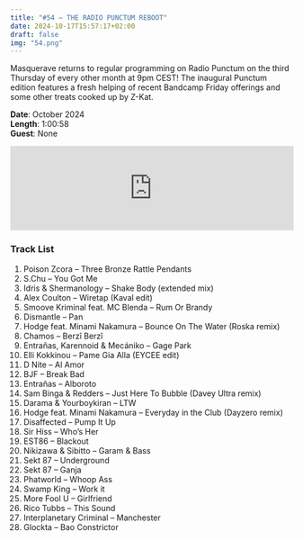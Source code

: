 ```yaml
---
title: "#54 – THE RADIO PUNCTUM REBOOT"
date: 2024-10-17T15:57:17+02:00
draft: false
img: "54.png"
---
```


Masquerave returns to regular programming on Radio Punctum on the third Thursday of every other month at 9pm CEST! The inaugural Punctum edition features a fresh helping of recent Bandcamp Friday offerings and some other treats cooked up by Z-Kat.

**Date**: October 2024  
**Length**: 1:00:58  
**Guest**: None  

<div>
<iframe scrolling="no" id="hearthis_at_track_11441096" width="100%" height="150" src="https://app.hearthis.at/embed/11441096/transparent_black/?hcolor=&color=&style=2&block_size=2&block_space=1&background=1&waveform=0&cover=0&autoplay=0&css=" frameborder="0" allowtransparency allow="autoplay"><p>Listen to <a href="https://hearthis.at/z-kat/masquerave-54/" target="_blank">MASQUERAVE PODCAST #54 – THE RADIO PUNCTUM REBOOT</a> <span>by</span><a href="https://hearthis.at/z-kat/" target="_blank" >Z-KAT</a> <span>on</span> <a href="https://hearthis.at/" target="_blank">hearthis.at</a></p></iframe>
</div>

### Track List

1. Poison Zcora – Three Bronze Rattle Pendants
2. S.Chu – You Got Me
3. Idris & Shermanology – Shake Body (extended mix)
4. Alex Coulton – Wiretap (Kaval edit)
5. Smoove Kriminal feat. MC Blenda – Rum Or Brandy
6. Dismantle – Pan
7. Hodge feat. Minami Nakamura – Bounce On The Water (Roska remix)
8. Chamos – Berzî Berzî
9. Entrañas, Karennoid & Mecániko – Gage Park
10. Elli Kokkinou – Pame Gia Alla (EYCEE edit)
11. D Nite – Al Amor
12. BJF – Break Bad
13. Entrañas – Alboroto
14. Sam Binga & Redders – Just Here To Bubble (Davey Ultra remix)
15. Darama & Yourboykiran – LTW
16. Hodge feat. Minami Nakamura – Everyday in the Club (Dayzero remix)
17. Disaffected – Pump It Up
18. Sir Hiss – Who’s Her
19. EST86 – Blackout
20. Nikizawa & Sibitto – Garam & Bass
21. Sekt 87 – Underground
22. Sekt 87 – Ganja
23. Phatworld – Whoop Ass
24. Swamp King – Work it
25. More Fool U – Girlfriend
26. Rico Tubbs – This Sound
27. Interplanetary Criminal – Manchester
28. Glockta – Bao Constrictor